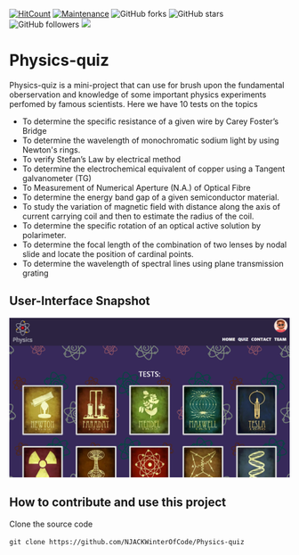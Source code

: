 [![HitCount](http://hits.dwyl.io/NJACKWinterOfCode/Physics-quiz.svg)](http://hits.dwyl.io/NJACKWinterOfCode/Physics-quiz)
[![Maintenance](https://img.shields.io/badge/Maintained%3F-yes-green.svg)](https://github.com/NJACKWinterOfCode/Physics-quiz/graphs/commit-activity)
![GitHub forks](https://img.shields.io/github/forks/NJACKWinterOfCode/Physics-quiz?style=social)
![GitHub stars](https://img.shields.io/github/stars/NJACKWinterOfCode/Physics-quiz?style=social)
![GitHub followers](https://img.shields.io/github/followers/NJACKWinterOfCode?label=Follow&style=social)
![](https://img.shields.io/github/repo-size/NJACKWinterOfCode/Physics-quiz)

# Physics-quiz

Physics-quiz is a mini-project that can use for brush upon the fundamental oberservation and knowledge of some important physics experiments perfomed by famous scientists.
Here we have 10 tests on the topics

- To determine the specific resistance of a given wire by Carey Foster’s Bridge
- To determine the wavelength of monochromatic sodium light by using Newton's rings.
- To verify Stefan’s Law by electrical method
- To determine the electrochemical equivalent of copper using a Tangent galvanometer (TG)
- To Measurement of Numerical Aperture (N.A.) of Optical Fibre
- To determine the energy band gap of a given semiconductor material.
- To study the variation of magnetic field with distance along the axis of current carrying coil and then to estimate the radius of the coil.
- To determine the specific rotation of an optical active solution by polarimeter.
- To determine the focal length of the combination of two lenses by nodal slide and locate the position of cardinal points.
- To determine the wavelength of spectral lines using plane transmission grating

## User-Interface Snapshot

<img src="https://raw.githubusercontent.com/VikasPandey121/Reported-issues/master/supportingFiles/Vision/PhysicsOne.png">

## How to contribute and use this project

Clone the source code

`git clone https://github.com/NJACKWinterOfCode/Physics-quiz`
